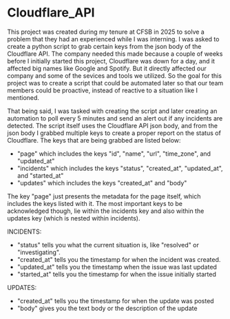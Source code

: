 # Cloudflare_API
This project was created during my tenure at CFSB in 2025 to solve a problem that they had an experienced while I was interning. I was asked to create a python script to grab certain keys from the json body of the Cloudflare API. The company needed this made because a couple of weeks before I initially started this project, Cloudflare was down for a day, and it affected big names like Google and Spotify. But it directly affected our company and some of the sevices and tools we utilized. So the goal for this project was to create a script that could be automated later so that our team members could be proactive, instead of reactive to a situation like I mentioned.

That being said, I was tasked with creating the script and later creating an automation to poll every 5 minutes and send an alert out if any incidents are detected. The script itself uses the Cloudflare API json body, and from the json body I grabbed multiple keys to create a proper report on the status of Cloudflare. The keys that are being grabbed are listed below:
  - "page" which includes the keys "id", "name", "url", "time_zone", and "updated_at"
  - "incidents" which includes the keys "status", "created_at", "updated_at", and "started_at"
  - "updates" which includes the keys "created_at" and "body"

The key "page" just presents the metadata for the page itself, which includes the keys listed with it. The most important keys to be acknowledged though, lie within the incidents key and also within the updates key (which is nested within incidents).

INCIDENTS:
  - "status" tells you what the current situation is, like "resolved" or "investigating".
  - "created_at" tells you the timestamp for when the incident was created.
  - "updated_at" tells you the timestamp when the issue was last updated
  - "started_at" tells you the timestamp for when the issue initially started

UPDATES:
  - "created_at" tells you the timestamp for when the update was posted
  - "body" gives you the text body or the description of the update
